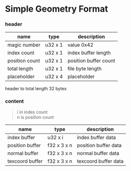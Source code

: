 Simple Geometry Format
======================

### header
name        | type | description
------------|------|------------
magic number|u32 x 1  | value 0x42
index count |u32 x 1 | index buffer length
position count | u32 x 1 | position buffer count
total length | u32 x 1 | file byte length
placeholder | u32 x 4 | placeholder

header to total length 32 bytes

### content
> i in index count  
> n is position count  

name        | type | description
------------|------|------------
index buffer | u32 x i| index buffer data
position buffer | f32 x 3 x n | position buffer data
normal buffer | f32 x 3 x n | normal buffer data
texcoord buffer | f32 x 3 x n| texcoord buffer data 